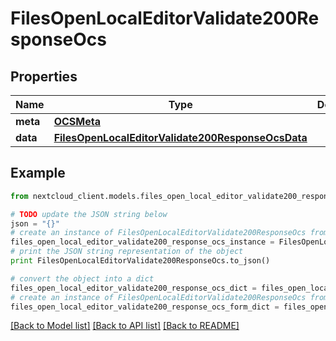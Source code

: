 # FilesOpenLocalEditorValidate200ResponseOcs


## Properties
Name | Type | Description | Notes
------------ | ------------- | ------------- | -------------
**meta** | [**OCSMeta**](OCSMeta.md) |  | 
**data** | [**FilesOpenLocalEditorValidate200ResponseOcsData**](FilesOpenLocalEditorValidate200ResponseOcsData.md) |  | 

## Example

```python
from nextcloud_client.models.files_open_local_editor_validate200_response_ocs import FilesOpenLocalEditorValidate200ResponseOcs

# TODO update the JSON string below
json = "{}"
# create an instance of FilesOpenLocalEditorValidate200ResponseOcs from a JSON string
files_open_local_editor_validate200_response_ocs_instance = FilesOpenLocalEditorValidate200ResponseOcs.from_json(json)
# print the JSON string representation of the object
print FilesOpenLocalEditorValidate200ResponseOcs.to_json()

# convert the object into a dict
files_open_local_editor_validate200_response_ocs_dict = files_open_local_editor_validate200_response_ocs_instance.to_dict()
# create an instance of FilesOpenLocalEditorValidate200ResponseOcs from a dict
files_open_local_editor_validate200_response_ocs_form_dict = files_open_local_editor_validate200_response_ocs.from_dict(files_open_local_editor_validate200_response_ocs_dict)
```
[[Back to Model list]](../README.md#documentation-for-models) [[Back to API list]](../README.md#documentation-for-api-endpoints) [[Back to README]](../README.md)


